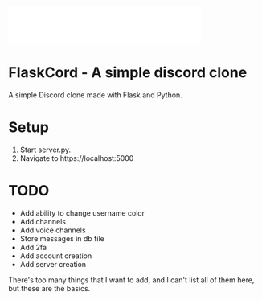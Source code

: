 <img src="fskr.png" width="384"/>

# FlaskCord - A simple discord clone
A simple Discord clone made with Flask and Python.

# Setup
1. Start server.py.
2. Navigate to https://localhost:5000

# TODO
- Add ability to change username color
- Add channels
- Add voice channels
- Store messages in db file
- Add 2fa
- Add account creation
- Add server creation
  
There's too many things that I want to add, and I can't list all of them here, but these are the basics.
